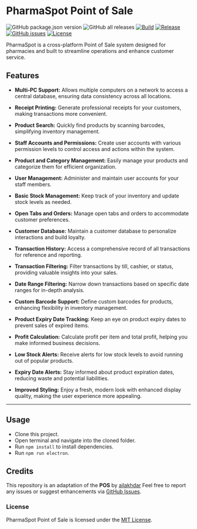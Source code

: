 # PharmaSpot Point of Sale
![GitHub package.json version](https://img.shields.io/github/package-json/v/drkNsubuga/PharmaSpot)
![GitHub all releases](https://img.shields.io/github/downloads/drkNsubuga/PharmaSpot/total)
[![Build](https://github.com/drkNsubuga/PharmaSpot/actions/workflows/build.yml/badge.svg)](https://github.com/drkNsubuga/PharmaSpot/actions/workflows/build.yml)
[![Release](https://github.com/drkNsubuga/PharmaSpot/actions/workflows/release.yml/badge.svg)](https://github.com/drkNsubuga/PharmaSpot/actions/workflows/release.yml)
[![GitHub issues](https://img.shields.io/github/issues/drkNsubuga/PharmaSpot)](https://github.com/drkNsubuga/PharmaSpot)
[![License](https://img.shields.io/badge/license-MIT-blue.svg)](https://github.com/drkNsubuga/PharmaSpot/blob/main/LICENSE)

PharmaSpot is a cross-platform Point of Sale system designed for pharmacies and built to streamline operations and enhance customer service.

## Features

- **Multi-PC Support:** Allows multiple computers on a network to access a central database, ensuring data consistency across all locations.

- **Receipt Printing:** Generate professional receipts for your customers, making transactions more convenient.

- **Product Search:** Quickly find products by scanning barcodes, simplifying inventory management.

- **Staff Accounts and Permissions:** Create user accounts with various permission levels to control access and actions within the system.

- **Product and Category Management:** Easily manage your products and categorize them for efficient organization.

- **User Management:** Administer and maintain user accounts for your staff members.

- **Basic Stock Management:** Keep track of your inventory and update stock levels as needed.

- **Open Tabs and Orders:** Manage open tabs and orders to accommodate customer preferences.

- **Customer Database:** Maintain a customer database to personalize interactions and build loyalty.

- **Transaction History:** Access a comprehensive record of all transactions for reference and reporting.

- **Transaction Filtering:** Filter transactions by till, cashier, or status, providing valuable insights into your sales.

- **Date Range Filtering:** Narrow down transactions based on specific date ranges for in-depth analysis.

- **Custom Barcode Support:** Define custom barcodes for products, enhancing flexibility in inventory management.

- **Product Expiry Date Tracking:** Keep an eye on product expiry dates to prevent sales of expired items.

- **Profit Calculation:** Calculate profit per item and total profit, helping you make informed business decisions.

- **Low Stock Alerts:** Receive alerts for low stock levels to avoid running out of popular products.

- **Expiry Date Alerts:** Stay informed about product expiration dates, reducing waste and potential liabilities.

- **Improved Styling:** Enjoy a fresh, modern look with enhanced display quality, making the user experience more appealing.

---
## Usage
- Clone this project.
- Open terminal and navigate into the cloned folder.
- Run ```npm install``` to install dependencies.
- Run ```npm run electron```.
  
## Credits

This repository is an adaptation of the **POS** by [ailakhdar]([https://github.com/original-repo-owner/original-repo-name](https://github.com/ailakhdar/Store-POS))
Feel free to report any issues or suggest enhancements via [GitHub Issues](https://github.com/drkNsubuga/PharmaSpot/issues). 

### License

PharmaSpot Point of Sale is licensed under the [MIT License](https://github.com/drkNsubuga/PharmaSpot/blob/main/LICENSE).
